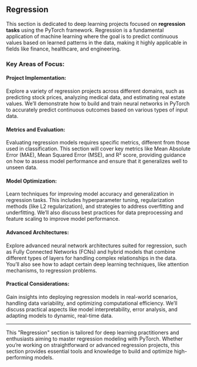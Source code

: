 ## Regression

This section is dedicated to deep learning projects focused on **regression tasks** using the PyTorch framework. Regression is a fundamental application of machine learning where the goal is to predict continuous values based on learned patterns in the data, making it highly applicable in fields like finance, healthcare, and engineering.

### Key Areas of Focus:

#### Project Implementation:
Explore a variety of regression projects across different domains, such as predicting stock prices, analyzing medical data, and estimating real estate values. We’ll demonstrate how to build and train neural networks in PyTorch to accurately predict continuous outcomes based on various types of input data.

#### Metrics and Evaluation:
Evaluating regression models requires specific metrics, different from those used in classification. This section will cover key metrics like Mean Absolute Error (MAE), Mean Squared Error (MSE), and R² score, providing guidance on how to assess model performance and ensure that it generalizes well to unseen data.

#### Model Optimization:
Learn techniques for improving model accuracy and generalization in regression tasks. This includes hyperparameter tuning, regularization methods (like L2 regularization), and strategies to address overfitting and underfitting. We’ll also discuss best practices for data preprocessing and feature scaling to improve model performance.

#### Advanced Architectures:
Explore advanced neural network architectures suited for regression, such as Fully Connected Networks (FCNs) and hybrid models that combine different types of layers for handling complex relationships in the data. You’ll also see how to adapt certain deep learning techniques, like attention mechanisms, to regression problems.

#### Practical Considerations:
Gain insights into deploying regression models in real-world scenarios, handling data variability, and optimizing computational efficiency. We’ll discuss practical aspects like model interpretability, error analysis, and adapting models to dynamic, real-time data.

---

This "Regression" section is tailored for deep learning practitioners and enthusiasts aiming to master regression modeling with PyTorch. Whether you’re working on straightforward or advanced regression projects, this section provides essential tools and knowledge to build and optimize high-performing models.
